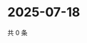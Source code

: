# 2025-07-18

共 0 条

<!-- BEGIN ZHIHUVIDEO -->
<!-- 最后更新时间 Fri Jul 18 2025 17:16:25 GMT+0800 (China Standard Time) -->

<!-- END ZHIHUVIDEO -->
